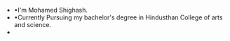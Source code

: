 - •I'm Mohamed Shighash.
- •Currently Pursuing my bachelor's degree in Hindusthan College of arts and science.
- 
<!---
shikash007/shikash007 is a ✨ special ✨ repository because its `README.md` (this file) appears on your GitHub profile.
You can click the Preview link to take a look at your changes.
--->
